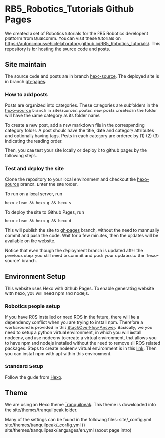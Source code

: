 # RB5_Robotics_Tutorials Github Pages

We created a set of Robotics tutorials for the RB5 Robotics developent platform from Qualcomm. You can visit these tutorials on https://autonomousvehiclelaboratory.github.io/RB5_Robotics_Tutorials/. This repository is for hosting the source code and posts.

## Site maintain

The source code and posts are in branch [hexo-source](https://github.com/AutonomousVehicleLaboratory/RB5_Robotics_Tutorials/tree/hexo-source).
The deployed site is in branch [gh-pages](https://github.com/AutonomousVehicleLaboratory/RB5_Robotics_Tutorials/tree/gh-pages).

### How to add posts

Posts are organized into categories. These categories are subfolders in the [hexo-source](https://github.com/AutonomousVehicleLaboratory/RB5_Robotics_Tutorials/tree/hexo-source) branch in site/source/_posts/. new posts created in the folder will have the same category as its folder name. 

To create a new post, add a new markdown file in the corresponding category folder. A post should have the title, date and category attributes and optionally having tags. Posts in each category are ordered by (1) (2) (3) indicating the reading order. 

Then, you can test your site locally or deploy it to github pages by the following steps. 

### Test and deploy the site

Clone the repository to your local environment and checkout the [hexo-source](https://github.com/AutonomousVehicleLaboratory/RB5_Robotics_Tutorials/tree/hexo-source) branch. Enter the site folder.

To run on a local server, run

```
hexo clean && hexo g && hexo s
```

To deploy the site to Github Pages, run
```
hexo clean && hexo g && hexo d
```

This will publish the site to [gh-pages](https://github.com/AutonomousVehicleLaboratory/RB5_Robotics_Tutorials/tree/gh-pages) branch, without the need to mannually commit and push the code. Wait for a few minutes, then the updates will be available on the website.

Notice that even though the deployment branch is updated after the previous step, you still need to commit and push your updates to the 'hexo-source' branch.

## Environment Setup

This website uses Hexo with Github Pages. To enable generating website with hexo, you will need npm and nodejs.

### Robotics people setup

If you have ROS installed or need ROS in the future, there will be a dependency conflict when you are trying to install npm. Therefore a workaround is provided in this [StackOverFlow Answer](https://stackoverflow.com/questions/65519982/can-not-install-npm-along-side-with-the-ros-melodic
). Basically, we you need to setup a python virtual environment, in which you will install nodeenv, and use nodeenv to create a virtual environment, that allows you to have npm and nodejs installed without the need to remove all ROS related packages. Steps to create nodeenv virtual environment is in this [link](https://pypi.org/project/nodeenv/#basic). Then you can install npm with apt within this environment.

### Standard Setup

Follow the guide from [Hexo](https://hexo.io/).

## Theme

We are using an Hexo theme [Tranquilpeak](https://github.com/LouisBarranqueiro/hexo-theme-tranquilpeak). This theme is downloaded into the site/themes/tranquilpeak folder.

Many of the settings can be found in the following files:
site/_config.yml
site/themes/tranquilpeak/_config.yml ()
site/themes/tranquilpeak/languages/en.yml (about page intro)
